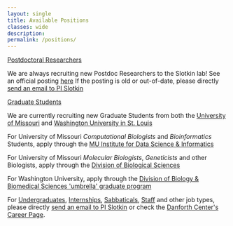 ```yaml
---
layout: single
title: Available Positions
classes: wide
description:
permalink: /positions/
---
```


<u>Postdoctoral Researchers</u>

We are always recruiting new Postdoc Researchers to the Slotkin lab! See an official posting [here](https://www.paycomonline.net/v4/ats/web.php/jobs/ViewJobDetails?job=38397&clientkey=0386834D209CD1EA462A147F53A126FF)
If the posting is old or out-of-date, please directly [send an email to PI Slotkin](mailto:kslotkin@danforthcenter.org) 

<u>Graduate Students</u>

We are currently recruiting new Graduate Students from both the [University of Missouri](https://missouri.edu) and [Washington University in St. Louis](https://wustl.edu)

For University of Missouri <i>Computational Biologists</i> and <i>Bioinformatics</i> Students, apply through the [MU Institute for Data Science & Informatics](https://muidsi.missouri.edu)

For University of Missouri <i>Molecular Biologists</i>, <i>Geneticists</i> and other Biologists, apply through the [Division of Biological Sciences](https://biology.missouri.edu/index.php/grad-program)

For Washington University, apply through the [Division of Biology & Biomedical Sciences 'umbrella' graduate program](https://dbbs.wustl.edu/Pages/index.aspx) 

For <u>Undergraduates</u>, <u>Internships</u>, <u>Sabbaticals</u>, <u>Staff</u> and other job types, please directly [send an email to PI Slotkin](mailto:kslotkin@danforthcenter.org) or check the [Danforth Center's Career Page](https://www.danforthcenter.org/careers/).

